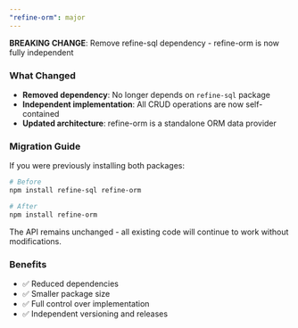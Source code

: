 ```yaml
---
"refine-orm": major
---
```


**BREAKING CHANGE**: Remove refine-sql dependency - refine-orm is now fully independent

### What Changed

- **Removed dependency**: No longer depends on `refine-sql` package
- **Independent implementation**: All CRUD operations are now self-contained
- **Updated architecture**: refine-orm is a standalone ORM data provider

### Migration Guide

If you were previously installing both packages:

```bash
# Before
npm install refine-sql refine-orm

# After
npm install refine-orm
```

The API remains unchanged - all existing code will continue to work without modifications.

### Benefits

- ✅ Reduced dependencies
- ✅ Smaller package size
- ✅ Full control over implementation
- ✅ Independent versioning and releases
